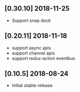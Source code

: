 ## [0.30.10] 2018-11-25
- Support snap dock

## [0.20.11] 2018-11-18
- support async apis
- support channel apis
- support redux-action eventbus

## [0.10.5] 2018-08-24
- Initial stable release
